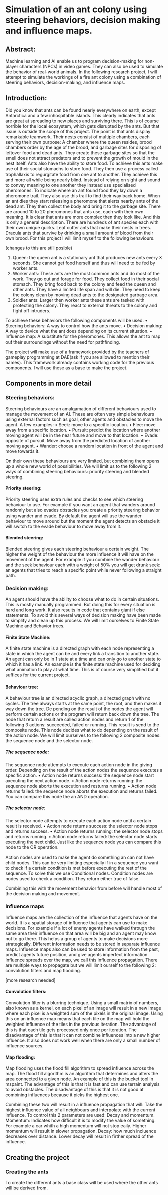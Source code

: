 # Simulation of an ant colony using steering behaviors, decision making and influence maps.

## Abstract:
Machine learning and AI enable us to program decision-making for non-player characters (NPCs) in video games. They can also be used to simulate the behavior of real-world animals. In the following research project, I will attempt to simulate the workings of a fire ant colony using a combination of steering behaviors, decision-making, and influence maps.

## Introduction:
Did you know that ants can be found nearly everywhere on earth, except Antarctica and a few inhospitable islands. This clearly indicates that ants are great at spreading to new places and surviving there. This is of course horrible for the local ecosystem, which gets disrupted by the ants. But that issue is outside the scope of this project. 
The point is that ants display remarkable teamwork. Their nests consist of multiple chambers, each serving their own purpose: A chamber where the queen resides, brood chambers order by the age of the brood, and garbage sites for disposing of leftover food and dead ants. They create these garbage sites so that the smell does not attract predators and to prevent the growth of mould in the nest itself. 
Ants also have the ability to store food. To achieve this ants make use of their social stomachs to store food. They then use a process called trophallaxis to regurgitate food from one ant to another. They achieve this and more all while being nearly blind. Instead of relying on sight and sound to convey meaning to one another they instead use specialised pheromones. To indicate where an ant found food they lay down a pheromone trail. They also use this trail to find their way back home. When an ant dies they start releasing a pheromone that alerts nearby ants of the dead ant. They then collect the body and bring it to the garbage site. There are around 10 to 20 pheromones that ants use, each with their own meaning.
It is clear that ants are more complex then they look like. And this is only a general description. There are hundreds of ant species each with their own unique quirks. Leaf cutter ants that make their nests in trees. Dracula ants that survive by drinking a small amount of blood from their own brood. For this project I will limit myself to the following behaviours.

(changes to this are still posible)
1.	Queen: the queen ant is a stationary ant that produces new ants every X seconds. She cannot get food herself and thus will need to be fed by worker ants.
2.	Worker ants: These ants are the most common ants and do most of the work. They go out and forage for food. They collect food in their social stomach. They bring food back to the colony and feed the queen and other ants. They have a limited life span and will die. They need to keep the colony clean by moving dead ants to the designated garbage area.
3.	Soldier ants: Larger then worker ants these ants are tasked with protecting the colony. They react to external threats to the colony and fight off intruders.

To achieve these behaviors the following components will be used.
•	Steering behaviors: A way to control how the ants move.
•	Decision making: A way to device what the ant does depending on its current situation.
•	Influence map: A substitute for the pheromones. This allows the ant to map out their surroundings without the need for pathfinding.

The project will make use of a framework provided by the teachers of gameplay programming at DAE(ask if you are allowed to mention their names). This framework already contains working code for the previous components. I will use these as a base to make the project.

## Components in more detail
### Steering behaviors:
Steering behaviours are an amalgamation of different behaviours used to manage the movement of an AI. These are often very simple behaviours using external factors such as goal, other agents and obstacles to move the agent. A few examples:
•	Seek: move to a specific location.
•	Flee: move away from a specific location.
•	Pursuit: predict the location where another moving agent will be in the near future and move to that location.
•	Evade: opposite of pursuit. Move away from the predicted location of another moving agent.
•	Wander: choose a random location in front of the agent and move towards it.

On their own these behaviours are very limited, but combining them opens up a whole new world of possibilities. We will limit us to the following 2 ways of combining steering behaviours: priority steering and blended steering.

#### Priority steering:
Priority steering uses extra rules and checks to see which steering behaviour to use. For example if you want an agent that wanders around randomly but also evades obstacles you create a priority steering behavior using wander and evade. By default the agent will use the wander behaviour to move around but the moment the agent detects an obstacle it will switch to the evade behaviour to move away from it.

#### Blended steering:
Blended steering gives each steering behaviour a certain weight. The higher the weight of the behaviour the more influence it will have on the movement of the agent. For example if you combine the wander behaviour and the seek behaviour each with a weight of 50% you will get drunk seek: an agents that tries to reach a specific point while never following a straight path.

### Decision making:
An agent should have the ability to choose what to do in certain situations. This is mostly manually programmed. But doing this for every situation is hard and long work. It also results in code that contains giant if else statements. To avoid this several ways of decision making have been made to simplify and clean up this process. We will limit ourselves to Finite State Machine and Behavior trees.

#### Finite State Machine:
A finite state machine is a directed graph with each node representing a state in which the agent can be and every link a transition to another state. An agent can only be in 1 state at a time and can only go to another state to which it has a link. An example is the finite state machine used for deciding what animation to play at what time. This is of course very simplified but it suffices for the current project.

#### Behaviour tree:
A behaviour tree is an directed acyclic graph, a directed graph with no cycles. The tree always starts at the same point, the root, and then makes it way down the tree. De pending on the result of the nodes the agent will perform certain actions or the program will return back down the tree. The node that return a result are called action nodes and return 1 of the following 3 actions: succeeded, failed or running. This result is send to the composite node. This node decides what to do depending on the result of the action node. We will limit ourselves to the following 2 composite nodes: the sequence node and the selector node.

##### The sequence node:
The sequence node attempts to execute each action node in the giving order. Depending on the result of the action nodes the sequence executes a specific action.
•	Action node returns success: the sequence node start axecuting the next action node.
•	Action node returns running: the sequence node aborts the execution and resturns running.
•	Action node returns failed: the sequence node aborts the execution and returns failed.
You can compare this node the an AND operation.

##### The selector node:
The selector node attempts to execute each action node until a certain result is received.
•	Action node returns success: the selector node stops and returns success.
•	Action node returns running: the selector node stops and returns running.
•	Action node returns failed: the selector node starts executing the next child.
Just like the sequence node you can compare this node to the OR operation.

Action nodes are used to make the agent do something an can not have child nodes. This can be very limiting especially if in a sequence you want to check if a certain condition is met before executing the rest of the sequence. To solve this we use Conditional nodes. Condition nodes are nodes used to check a condition. They return either true of false.

Combining this with the movement behavior from before will handle most of the decision making and movement.

### Influence maps
Influence maps are the collection of the influence that agents have on the world. It is a spatial storage of influence that agents can use to make decisions. For example if a lot of enemy agents have walked through the same area their influence on that area will be big and an agent may know not to go there. This helps a group of agents to make decisions more strategically. Different information needs to be stored in separate influence maps. Influence maps also can be used to store information from the past, predict agents future position, and give agents imperfect information. Influence spreads over the map, we call this influence propagation. There are multiple ways to propagate but we will limit ourself to the following 2: convolution filters and map flooding.

[more research needed]
#### Convolution filters:
Convolution filter is a blurring technique. Using a small matrix of numbers, also known as a kernel, on each pixel of an image will result in a new image where each pixel is a weighted sum of the pixels in the original image. Using this on an influence map means that each tile on the map will hold the weighted influence of the tiles in the previous iteration.
The advantage of this is that each tile gets processed only once per iteration.
The disadvantage of this is that it can not combine influences into a new higher influence. It also does not work well when there are only a small number of influence sources.

#### Map flooding:
Map flooding uses the flood fill algorithm to spread influence across the map. The flood fill algorithm is an algorithm that determines and alters the area connected to a given node. An example of this is the bucket tool in mspaint.
The advantage of this is that it is fast and can use terrain analysis to avoid obstacles.
The disadvantage of this is that it is not good at combining influences because it picks the highest one.

Combining these two will result in a influence propagation that will: Take the highest influence value of all neighbours and interpolate with the current influence. To control this 2 parameters are used: Decay and momentum.
Momentum: Indicates how difficult it is to modify the value of something. For example a car whith a high momentum will not stop eaily. Higher momentum will result in slower propagation.
Decay: how much incluence decreases over distance. Lower decay will result in firther spread of the influence.







## Creating the project
### Creating the ants
To create the different ants a base class will be used where the other ants will be derived from.



